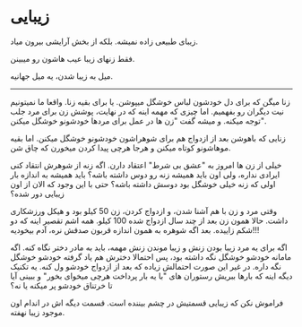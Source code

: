 ﻿<h1>زیبایی</h1>

<p>زیبای طبیعی زاده نمیشه. بلکه از بخش آرایشی بیرون میاد.</p>
<p>فقط زنهای زیبا عیب هاشون رو میبینن.</p>
<p>میل به زیبا شدن، یه میل جهانیه.</p>
<hr />
<p>زنا میگن که برای دل خودشون لباس خوشگل میپوشن. یا برای بقیه زنا. واقعا ما نمیتونیم نیت دیگران رو بفهمیم. اما چیزی که مهمه اینه که در نهایت، پوشش زن برای مرد جلب توجه میکنه. و میشه گفت "زن ها در عمل برای مردها خودشونو خوشگل میکنن".</p>
<p>زنایی که باهوشن بعد از ازدواج هم برای شوهراشون خودشونو خوشگل میکنن. اما بقیه موهاشونو کوتاه میکنن و هرجا هرچی پیدا کردن میخورن که چاق شن.</p>
<p>خیلی از زن ها امروز به "عشق بی شرط" اعتقاد دارن. اگه زنه از شوهرش انتقاد کنی ایرادی نداره، ولی اون باید همیشه زنه رو دوس داشته باشه؟ باید همیشه به اندازه بار اولی که زنه خیلی خوشگل بود دوسش داشته باشه؟ حتی با این وجود که الان از اون زیبایی دور شده؟</p>
<p>وقتی مرد و زن با هم آشنا شدن، و ازدواج کردن، زن 50 کیلو بود و هیکل ورزشکاری داشت. حالا همون زن بعد از چند سال ازدواج شده 100 کیلو. همه اشم تقصیر اینه که دو شکم زاییده. بعد اگه شوهره به همون اندازه قربون صدقش نره، آدم بیخودیه!!!</p>
<p>اگه برای یه مرد زیبا بودن زنش و زیبا موندن زنش مهمه، باید به مادر دختر نگاه کنه. اگه مامانه خودشو خوشگل نگه داشته بود، پس احتمالا دخترش هم یاد گرفته خودشو خوشگل نگه داره. در غیر این صورت احتمالش زیاده که بعد از ازدواج خودشو ول کنه. یه تکنیک دیگه اینه که بارها ببریش رستوران های "با یه بار پرداخت هرچی میخوای بخور" و ببینی آیا تا خرتناق خودشو پر میکنه یا نه؟</p>
<p>فراموش نکن که زیبایی قسمتیش در چشم بیننده است. قسمت دیگه اش در اندام اون موجود زیبا نهفته.</p>
